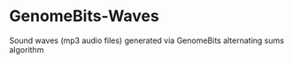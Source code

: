 # GenomeBits-Waves
Sound waves (mp3 audio files) generated via GenomeBits alternating sums algorithm
